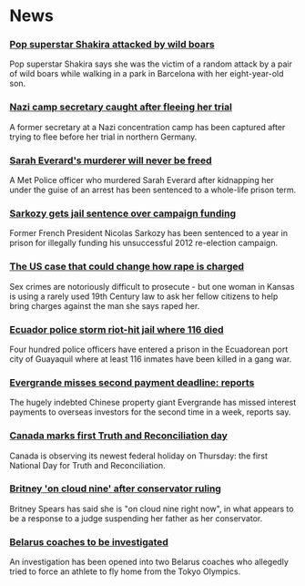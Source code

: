 # News
### [Pop superstar Shakira attacked by wild boars](https://www.bbc.com/news/world-europe-58747464)
Pop superstar Shakira says she was the victim of a random attack by a pair of wild boars while walking in a park in Barcelona with her eight-year-old son.
### [Nazi camp secretary caught after fleeing her trial](https://www.bbc.com/news/world-europe-58747082)
A former secretary at a Nazi concentration camp has been captured after trying to flee before her trial in northern Germany.
### [Sarah Everard's murderer will never be freed](https://www.bbc.com/news/uk-england-london-58747614)
A Met Police officer who murdered Sarah Everard after kidnapping her under the guise of an arrest has been sentenced to a whole-life prison term.
### [Sarkozy gets jail sentence over campaign funding](https://www.bbc.com/news/world-europe-58729505)
Former French President Nicolas Sarkozy has been sentenced to a year in prison for illegally funding his unsuccessful 2012 re-election campaign. 
### [The US case that could change how rape is charged](https://www.bbc.com/news/world-us-canada-58729321)
Sex crimes are notoriously difficult to prosecute - but one woman in Kansas is using a rarely used 19th Century law to ask her fellow citizens to help bring charges against the man she says raped her. 
### [Ecuador police storm riot-hit jail where 116 died](https://www.bbc.com/news/world-latin-america-58733202)
Four hundred police officers have entered a prison in the Ecuadorean port city of Guayaquil where at least 116 inmates have been killed in a gang war. 
### [Evergrande misses second payment deadline: reports](https://www.bbc.com/news/world-asia-china-58749594)
The hugely indebted Chinese property giant Evergrande has missed interest payments to overseas investors for the second time in a week, reports say.
### [Canada marks first Truth and Reconciliation day](https://www.bbc.com/news/world-us-canada-58742922)
Canada is observing its newest federal holiday on Thursday: the first National Day for Truth and Reconciliation.
### [Britney 'on cloud nine' after conservator ruling](https://www.bbc.com/news/entertainment-arts-58746569)
Britney Spears has said she is "on cloud nine right now", in what appears to be a response to a judge suspending her father as her conservator.
### [Belarus coaches to be investigated](https://www.bbc.com/sport/athletics/58747876)
An investigation has been opened into two Belarus coaches who allegedly tried to force an athlete to fly home from the Tokyo Olympics.
